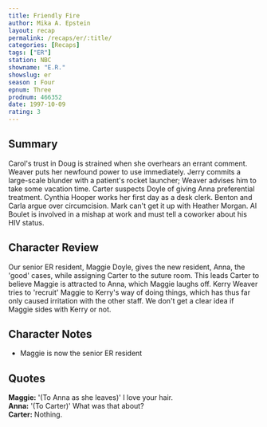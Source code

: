 ```yaml
---
title: Friendly Fire
author: Mika A. Epstein
layout: recap
permalink: /recaps/er/:title/
categories: [Recaps]
tags: ["ER"]
station: NBC
showname: "E.R."
showslug: er
season : Four  
epnum: Three  
prodnum: 466352    
date: 1997-10-09
rating: 3  
---
```


## Summary  
  
Carol's trust in Doug is strained when she overhears an errant comment. Weaver puts her newfound power to use immediately. Jerry commits a large-scale blunder with a patient's rocket launcher; Weaver advises him to take some vacation time. Carter suspects Doyle of giving Anna preferential treatment. Cynthia Hooper works her first day as a desk clerk. Benton and Carla argue over circumcision. Mark can't get it up with Heather Morgan. Al Boulet is involved in a mishap at work and must tell a coworker about his HIV status.

## Character Review  
  
Our senior ER resident, Maggie Doyle, gives the new resident, Anna, the 'good' cases, while assigning Carter to the suture room. This leads Carter to believe Maggie is attracted to Anna, which Maggie laughs off. Kerry Weaver tries to 'recruit' Maggie to Kerry's way of doing things, which has thus far only caused irritation with the other staff. We don't get a clear idea if Maggie sides with Kerry or not.

## Character Notes  
  
* Maggie is now the senior ER resident

## Quotes  
  
**Maggie:** '(To Anna as she leaves)' I love your hair.  
**Anna:** '(To Carter)' What was that about?  
**Carter:** Nothing.